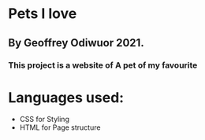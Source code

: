 # Pets I love
## By Geoffrey Odiwuor 2021. 
### This project is a website of A pet of my favourite
# Languages used:
   * CSS for Styling
   * HTML for Page structure